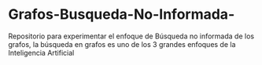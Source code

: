 # Grafos-Busqueda-No-Informada-
Repositorio para experimentar el enfoque de Búsqueda no informada de los grafos, la búsqueda en grafos es uno de los 3 grandes enfoques de la Inteligencia Artificial
